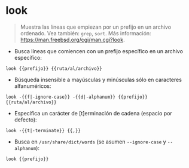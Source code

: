  # look

> Muestra las líneas que empiezan por un prefijo en un archivo ordenado.
> Vea también: `grep`, `sort`.
> Más información: <https://man.freebsd.org/cgi/man.cgi?look>.

- Busca líneas que comiencen con un prefijo específico en un archivo específico:

`look {{prefijo}} {{ruta/al/archivo}}`

- Búsqueda insensible a mayúsculas y minúsculas sólo en caracteres alfanuméricos:

`look -{{f|-ignore-case}} -{{d|-alphanum}} {{prefijo}} {{ruta/al/archivo}}`

- Especifica un carácter de [t]erminación de cadena (espacio por defecto):

`look -{{t|-terminate}} {{,}}`

- Busca en `/usr/share/dict/words` (se asumen `--ignore-case` y `--alphanum`):

`look {{prefijo}}`
